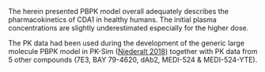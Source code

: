 The herein presented PBPK model overall adequately describes the pharmacokinetics of CDA1 in healthy humans. The initial plasma concentrations are slightly underestimated especially for the higher dose. 

 The PK data had been used during the development of the generic large molecule PBPK model in PK-Sim ([Niederalt 2018](#5-references)) together with PK data from 5 other compounds (7E3, BAY 79-4620, dAb2, MEDI-524 & MEDI-524-YTE).